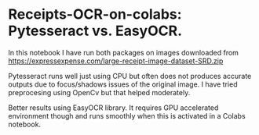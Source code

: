 # Receipts-OCR-on-colabs: Pytesseract vs. EasyOCR.

In this notebook I have run both packages on images downloaded from 
https://expressexpense.com/large-receipt-image-dataset-SRD.zip

Pytesseract runs well just using CPU but often does not produces accurate outputs due to focus/shadows issues of the original image.
I have tried preprocesing using OpenCv but that helped moderately.

Better results using EasyOCR library. It requires GPU accelerated environment though and runs smoothly when this is activated in a Colabs notebook.

